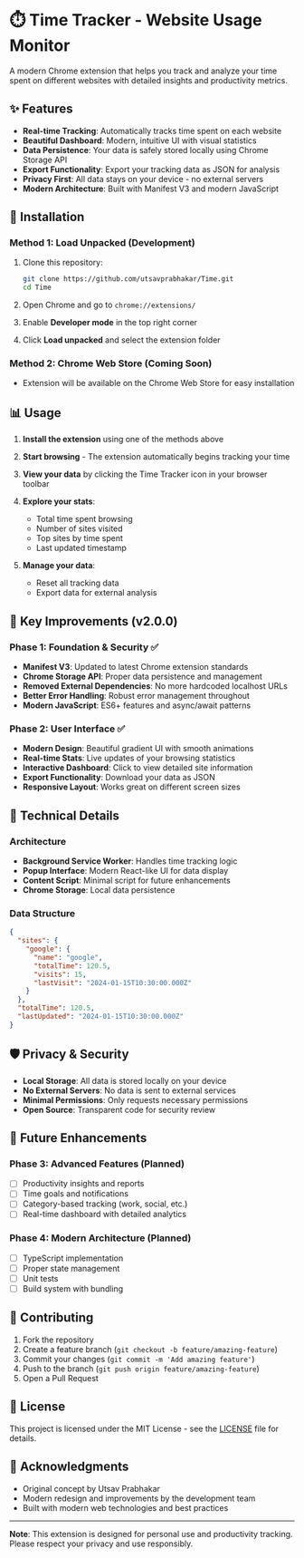 # ⏱️ Time Tracker - Website Usage Monitor

A modern Chrome extension that helps you track and analyze your time spent on different websites with detailed insights and productivity metrics.

## ✨ Features

- **Real-time Tracking**: Automatically tracks time spent on each website
- **Beautiful Dashboard**: Modern, intuitive UI with visual statistics
- **Data Persistence**: Your data is safely stored locally using Chrome Storage API
- **Export Functionality**: Export your tracking data as JSON for analysis
- **Privacy First**: All data stays on your device - no external servers
- **Modern Architecture**: Built with Manifest V3 and modern JavaScript

## 🚀 Installation

### Method 1: Load Unpacked (Development)
1. Clone this repository:
   ```bash
   git clone https://github.com/utsavprabhakar/Time.git
   cd Time
   ```

2. Open Chrome and go to `chrome://extensions/`

3. Enable **Developer mode** in the top right corner

4. Click **Load unpacked** and select the extension folder

### Method 2: Chrome Web Store (Coming Soon)
- Extension will be available on the Chrome Web Store for easy installation

## 📊 Usage

1. **Install the extension** using one of the methods above

2. **Start browsing** - The extension automatically begins tracking your time

3. **View your data** by clicking the Time Tracker icon in your browser toolbar

4. **Explore your stats**:
   - Total time spent browsing
   - Number of sites visited
   - Top sites by time spent
   - Last updated timestamp

5. **Manage your data**:
   - Reset all tracking data
   - Export data for external analysis

## 🎯 Key Improvements (v2.0.0)

### Phase 1: Foundation & Security ✅
- **Manifest V3**: Updated to latest Chrome extension standards
- **Chrome Storage API**: Proper data persistence and management
- **Removed External Dependencies**: No more hardcoded localhost URLs
- **Better Error Handling**: Robust error management throughout
- **Modern JavaScript**: ES6+ features and async/await patterns

### Phase 2: User Interface ✅
- **Modern Design**: Beautiful gradient UI with smooth animations
- **Real-time Stats**: Live updates of your browsing statistics
- **Interactive Dashboard**: Click to view detailed site information
- **Export Functionality**: Download your data as JSON
- **Responsive Layout**: Works great on different screen sizes

## 🔧 Technical Details

### Architecture
- **Background Service Worker**: Handles time tracking logic
- **Popup Interface**: Modern React-like UI for data display
- **Content Script**: Minimal script for future enhancements
- **Chrome Storage**: Local data persistence

### Data Structure
```json
{
  "sites": {
    "google": {
      "name": "google",
      "totalTime": 120.5,
      "visits": 15,
      "lastVisit": "2024-01-15T10:30:00.000Z"
    }
  },
  "totalTime": 120.5,
  "lastUpdated": "2024-01-15T10:30:00.000Z"
}
```

## 🛡️ Privacy & Security

- **Local Storage**: All data is stored locally on your device
- **No External Servers**: No data is sent to external services
- **Minimal Permissions**: Only requests necessary permissions
- **Open Source**: Transparent code for security review

## 🚧 Future Enhancements

### Phase 3: Advanced Features (Planned)
- [ ] Productivity insights and reports
- [ ] Time goals and notifications
- [ ] Category-based tracking (work, social, etc.)
- [ ] Real-time dashboard with detailed analytics

### Phase 4: Modern Architecture (Planned)
- [ ] TypeScript implementation
- [ ] Proper state management
- [ ] Unit tests
- [ ] Build system with bundling

## 🤝 Contributing

1. Fork the repository
2. Create a feature branch (`git checkout -b feature/amazing-feature`)
3. Commit your changes (`git commit -m 'Add amazing feature'`)
4. Push to the branch (`git push origin feature/amazing-feature`)
5. Open a Pull Request

## 📝 License

This project is licensed under the MIT License - see the [LICENSE](LICENSE) file for details.

## 🙏 Acknowledgments

- Original concept by Utsav Prabhakar
- Modern redesign and improvements by the development team
- Built with modern web technologies and best practices

---

**Note**: This extension is designed for personal use and productivity tracking. Please respect your privacy and use responsibly.

